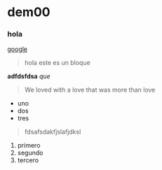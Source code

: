 # dem00
### hola
[google](google.com "navegador")
> hola este es un bloque

**adfdsfdsa**
_que_
> We loved with a love that was more than love

- uno
- dos
- tres
> fdsafsdakfjslafjdksl

1. primero
2. segundo
3. tercero



